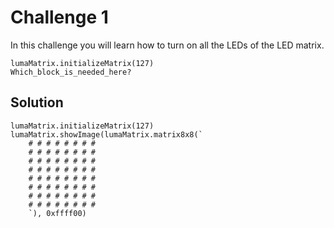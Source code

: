 
# Challenge 1

In this challenge you will learn how to turn on all the LEDs of the LED matrix.

```blocks
lumaMatrix.initializeMatrix(127)
Which_block_is_needed_here?
```

## Solution

```blocks
lumaMatrix.initializeMatrix(127)
lumaMatrix.showImage(lumaMatrix.matrix8x8(`
    # # # # # # # #
    # # # # # # # #
    # # # # # # # #
    # # # # # # # #
    # # # # # # # #
    # # # # # # # #
    # # # # # # # #
    # # # # # # # #
    `), 0xffff00)
```


<script src="https://makecode.com/gh-pages-embed.js"></script><script>makeCodeRender("https://makecode.microbit.org/", "ines-hpmm/Microbit-LED-Matrix");</script>